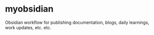 # myobsidian
Obsidian workflow for publishing documentation, blogs, daily learnings, work updates, etc. etc.
